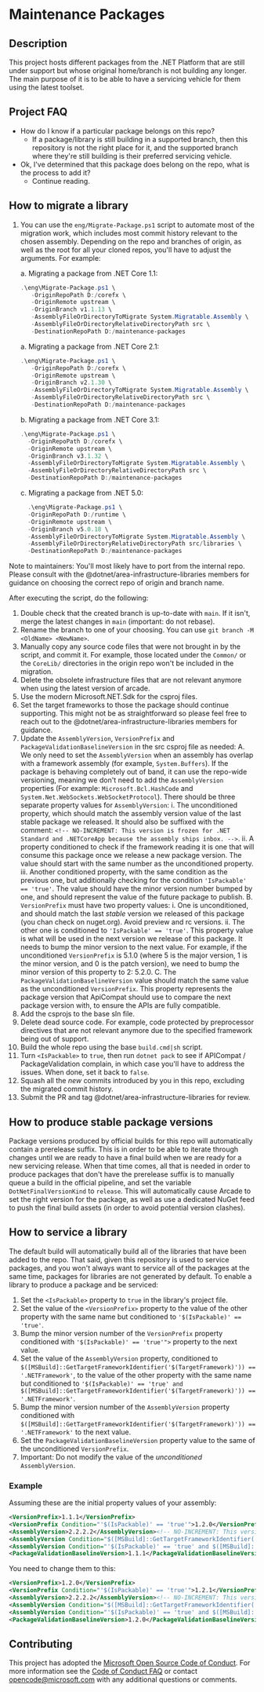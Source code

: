 # Maintenance Packages


## Description

This project hosts different packages from the .NET Platform that are still under support but whose original home/branch is not building any longer. The main purpose of it is to be able to have a servicing vehicle for them using the latest toolset.


## Project FAQ

- How do I know if a particular package belongs on this repo?
  - If a package/library is still building in a supported branch, then this repository is not the right place for it, and the supported branch where they're still building is their preferred servicing vehicle.
- Ok, I've determined that this package does belong on the repo, what is the process to add it?
  - Continue reading.


## How to migrate a library

1. You can use the `eng/Migrate-Package.ps1` script to automate most of the migration work, which includes most commit history relevant to the chosen assembly. Depending on the repo and branches of origin, as well as the root for all your cloned repos, you'll have to adjust the arguments. For example:

    a. Migrating a package from .NET Core 1.1:
   ```powershell
   .\eng\Migrate-Package.ps1 \
      -OriginRepoPath D:/corefx \
      -OriginRemote upstream \
      -OriginBranch v1.1.13 \
      -AssemblyFileOrDirectoryToMigrate System.Migratable.Assembly \
      -AssemblyFileOrDirectoryRelativeDirectoryPath src \
      -DestinationRepoPath D:/maintenance-packages
    ```

    a. Migrating a package from .NET Core 2.1:
   ```powershell
   .\eng\Migrate-Package.ps1 \
      -OriginRepoPath D:/corefx \
      -OriginRemote upstream \
      -OriginBranch v2.1.30 \
      -AssemblyFileOrDirectoryToMigrate System.Migratable.Assembly \
      -AssemblyFileOrDirectoryRelativeDirectoryPath src \
      -DestinationRepoPath D:/maintenance-packages
    ```

    b. Migrating a package from .NET Core 3.1:
    ```powershell
    .\eng\Migrate-Package.ps1 \
      -OriginRepoPath D:/corefx \
      -OriginRemote upstream \
      -OriginBranch v3.1.32 \
      -AssemblyFileOrDirectoryToMigrate System.Migratable.Assembly \
      -AssemblyFileOrDirectoryRelativeDirectoryPath src \
      -DestinationRepoPath D:/maintenance-packages
    ```

    c. Migrating a package from .NET 5.0:
    ```powershell
      .\eng\Migrate-Package.ps1 \
      -OriginRepoPath D:/runtime \
      -OriginRemote upstream \
      -OriginBranch v5.0.18 \
      -AssemblyFileOrDirectoryToMigrate System.Migratable.Assembly \
      -AssemblyFileOrDirectoryRelativeDirectoryPath src/libraries \
      -DestinationRepoPath D:/maintenance-packages
    ```

Note to maintainers: You'll most likely have to port from the internal repo. Please consult with the @dotnet/area-infrastructure-libraries members for guidance on choosing the correct repo of origin and branch name.

After executing the script, do the following:

1. Double check that the created branch is up-to-date with `main`. If it isn't, merge the latest changes in `main` (important: do not rebase).
2. Rename the branch to one of your choosing. You can use `git branch -M <OldName> <NewName>`.
3. Manually copy any source code files that were not brought in by the script, and commit it. For example, those located under the `Common/` or the `CoreLib/` directories in the origin repo won't be included in the migration.
4. Delete the obsolete infrastructure files that are not relevant anymore when using the latest version of arcade.
5. Use the modern Microsoft.NET.Sdk for the csproj files.
6. Set the target frameworks to those the package should continue supporting. This might not be as straightforward so please feel free to reach out to the @dotnet/area-infrastructure-libraries members for guidance.
7. Update the `AssemblyVersion`, `VersionPrefix` and `PackageValidationBaselineVersion` in the src csproj file as needed:
  A. We only need to set the `AssemblyVersion` when an assembly has overlap with a framework assembly (for example, `System.Buffers`). If the package is behaving completely out of band, it can use the repo-wide versioning, meaning we don't need to add the `AssemblyVersion` properties (For example: `Microsoft.Bcl.HashCode` and `System.Net.WebSockets.WebSocketProtocol`). There should be three separate property values for `AssemblyVersion`:
    i. The unconditioned property, which should match the assembly version value of the last stable package we released. It should also be suffixed with the comment: `<!-- NO-INCREMENT: This version is frozen for .NET Standard and .NETCoreApp because the assembly ships inbox. -->`.
    ii. A property conditioned to check if the framework reading it is one that will consume this package once we release a new package version. The value should start with the same number as the unconditioned property.
    iii. Another conditioned property, with the same condition as the previous one, but additionally checking for the condition `'IsPackable' == 'true'`. The value should have the minor version number bumped by one, and should represent the value of the future package to publish.
  B. `VersionPrefix` must have two property values:
    i. One is unconditioned, and should match the last _stable_ version we released of this package (you chan check on nuget.org). Avoid preview and rc versions.
    ii. The other one is conditioned to `'IsPackable' == 'true'`. This property value is what will be used in the next version we release of this package. It needs to bump the minor version to the next value. For example, if the unconditioned `VersionPrefix` is 5.1.0 (where 5 is the major version, 1 is the minor version, and 0 is the patch version), we need to bump the minor version of this property to 2: 5.2.0.
  C. The `PackageValidationBaselineVersion` value should match the same value as the unconditioned `VersionPrefix`. This property represents the package version that ApiCompat should use to compare the next package version with, to ensure the APIs are fully compatible.
8. Add the csprojs to the base sln file.
9. Delete dead source code. For example, code protected by preprocessor directives that are not relevant anymore due to the specified framework being out of support.
10. Build the whole repo using the base `build.cmd|sh` script.
11. Turn `<IsPackable>` to `true`, then run `dotnet pack` to see if APICompat / PackageValidation complain, in which case you'll have to address the issues. When done, set it back to `false`.
12. Squash all the _new_ commits introduced by you in this repo, excluding the migrated commit history.
13. Submit the PR and tag @dotnet/area-infrastructure-libraries for review.


## How to produce stable package versions

Package versions produced by official builds for this repo will automatically contain a prerelease suffix. This is in order to be able to iterate through changes until we are ready to have a final build when we are ready for a new servicing release. When that time comes, all that is needed in order to produce packages that don't have the prerelease suffix is to manually queue a build in the official pipeline, and set the variable `DotNetFinalVersionKind` to `release`. This will automatically cause Arcade to set the right version for the package, as well as use a dedicated NuGet feed to push the final build assets (in order to avoid potential version clashes).


## How to service a library

The default build will automatically build all of the libraries that have been added to the repo. That said, given this repository is used to service packages, and you won't always want to service all of the packages at the same time, packages for libraries are not generated by default. To enable a library to produce a package and be serviced:

1. Set the `<IsPackable>` property to `true` in the library's project file.
2. Set the value of the `<VersionPrefix>` property to the value of the other property with the same name but conditioned to `'$(IsPackable)' == 'true'`.
3. Bump the minor version number of the `VersionPrefix` property conditioned with `'$(IsPackable)' == 'true'">` property to the next value.
4. Set the value of the `AssemblyVersion` property, conditioned to `$([MSBuild]::GetTargetFrameworkIdentifier('$(TargetFramework)')) == '.NETFramework'`, to the value of the other property with the same name but conditioned to `'$(IsPackable)' == 'true' and $([MSBuild]::GetTargetFrameworkIdentifier('$(TargetFramework)')) == '.NETFramework'`.
5. Bump the minor version number of the `AssemblyVersion` property conditioned with `$([MSBuild]::GetTargetFrameworkIdentifier('$(TargetFramework)')) == '.NETFramework'` to the next value.
6. Set the `PackageValidationBaselineVersion` property value to the same of the unconditioned `VersionPrefix`.
7. Important: Do not modify the value of the _unconditioned_ `AssemblyVersion`.


### Example

Assuming these are the initial property values of your assembly:

```xml
<VersionPrefix>1.1.1</VersionPrefix>
<VersionPrefix Condition="'$(IsPackable)' == 'true'">1.2.0</VersionPrefix>
<AssemblyVersion>2.2.2.2</AssemblyVersion><!-- NO-INCREMENT: This version is frozen for .NET Standard and .NETCoreApp because the assembly ships inbox. -->
<AssemblyVersion Condition="$([MSBuild]::GetTargetFrameworkIdentifier('$(TargetFramework)')) == '.NETFramework'">2.2.2.2</AssemblyVersion>
<AssemblyVersion Condition="'$(IsPackable)' == 'true' and $([MSBuild]::GetTargetFrameworkIdentifier('$(TargetFramework)')) == '.NETFramework'">2.2.3.0</AssemblyVersion>
<PackageValidationBaselineVersion>1.1.1</PackageValidationBaselineVersion>
```

You need to change them to this:

```xml
<VersionPrefix>1.2.0</VersionPrefix>
<VersionPrefix Condition="'$(IsPackable)' == 'true'">1.2.1</VersionPrefix>
<AssemblyVersion>2.2.2.2</AssemblyVersion><!-- NO-INCREMENT: This version is frozen for .NET Standard and .NETCoreApp because the assembly ships inbox. -->
<AssemblyVersion Condition="$([MSBuild]::GetTargetFrameworkIdentifier('$(TargetFramework)')) == '.NETFramework'">2.2.3.0</AssemblyVersion>
<AssemblyVersion Condition="'$(IsPackable)' == 'true' and $([MSBuild]::GetTargetFrameworkIdentifier('$(TargetFramework)')) == '.NETFramework'">2.2.3.1</AssemblyVersion>
<PackageValidationBaselineVersion>1.2.0</PackageValidationBaselineVersion>
```


## Contributing

This project has adopted the [Microsoft Open Source Code of Conduct](https://opensource.microsoft.com/codeofconduct/). For more information see the [Code of Conduct FAQ](https://opensource.microsoft.com/codeofconduct/faq/) or contact [opencode@microsoft.com](mailto:opencode@microsoft.com) with any additional questions or comments.
